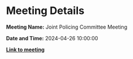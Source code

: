 # Meeting Details

**Meeting Name:** Joint Policing Committee Meeting

**Date and Time:** 2024-04-26 10:00:00

**<a href="https://www.limerick.ie/council/whats-on/joint-policing-committee-meeting-22" target="_blank">Link to meeting</a>**
